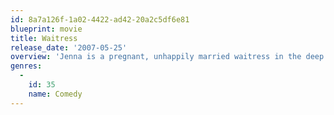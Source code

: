 ```yaml
---
id: 8a7a126f-1a02-4422-ad42-20a2c5df6e81
blueprint: movie
title: Waitress
release_date: '2007-05-25'
overview: 'Jenna is a pregnant, unhappily married waitress in the deep south. She meets a newcomer to her town and falls into an unlikely relationship as a last attempt at happiness.'
genres:
  -
    id: 35
    name: Comedy
---
```

